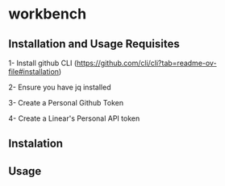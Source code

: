 # workbench

## Installation and Usage Requisites
1- Install github CLI  (https://github.com/cli/cli?tab=readme-ov-file#installation)

2- Ensure you have jq installed

3- Create a Personal Github Token

4- Create a Linear's Personal API token

## Instalation


## Usage
